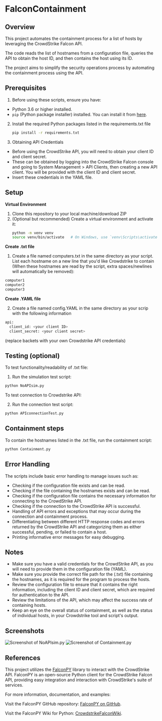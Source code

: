 # FalconContainment

## Overview
This project automates the containment process for a list of hosts by leveraging the CrowdStrike Falcon API. 

The code reads the list of hostnames from a configuration file, queries the API to obtain the host ID, and then contains the host using its ID. 

The project aims to simplify the security operations process by automating the containment process using the API.

## Prerequisites

1. Before using these scripts, ensure you have:
- Python 3.6 or higher installed.
- `pip` (Python package installer) installed. You can install it from [here](https://pip.pypa.io/en/stable/installation/).

2. Install the required Python packages listed in the requirements.txt file
   ```bash
   pip install -r requirements.txt
   
3. Obtaining API Credentials
- Before using the CrowdStrike API, you will need to obtain your client ID and client secret.
- These can be obtained by logging into the CrowdStrike Falcon console and going to System Management > API Clients, then creating a new API client. You will be provided with the client ID and client secret.
- Insert these credentials in the YAML file.

## Setup
**Virtual Environment**
1. Clone this repository to your local machine/download ZIP
2. (Optional but recommended) Create a virtual environment and activate it:
   ```bash
   python -m venv venv
   source venv/bin/activate   # On Windows, use `venv\Scripts\activate`

**Create .txt file**
1. Create a file named computers.txt in the same directory as your script. List each hostname on a new line that you'd like Crowdstrike to contain (When these hostnames are read by the script, extra spaces/newlines will automatically be removed): 
```bash
computer1
computer2
computer3
```

**Create .YAML file**

2. Create a file named config.YAML in the same directory as your scrip with the following information
```bash
api:
  client_id: <your client ID>
  client_secret: <your client secret>
```

(replace backets with your own Crowdstrike API credentials)

## Testing (optional)
To test functionality/readability of .txt file:
1. Run the simulation test script:
```bash
python NoAPIsim.py
```

To test connection to Crowdstrike API:

2. Run the connection test script:

```bash
python APIconnectionTest.py
```

## Containment steps
To contain the hostnames listed in the .txt file, run the containment script:

```bash
python Containment.py
```

## Error Handling
The scripts include basic error handling to manage issues such as:
- Checking if the configuration file exists and can be read.
- Checking if the file containing the hostnames exists and can be read.
- Checking if the configuration file contains the necessary information for connecting to the CrowdStrike API.
- Checking if the connection to the CrowdStrike API is successful.
- Handling of API errors and exceptions that may occur during the connection and containment process.
- Differentiating between different HTTP response codes and errors returned by the CrowdStrike API and categorizing them as either successful, pending, or failed to contain a host.
- Printing informative error messages for easy debugging.

## Notes
- Make sure you have a valid credentials for the CrowdStrike API, as you will need to provide them in the configuration file (YAML).
- Make sure you provide the correct file path for the (.txt) file containing the hostnames, as it is required for the program to process the hosts.
- Review the configuration file to ensure that it contains the right information, including the client ID and client secret, which are required for authentication to the API.
- Review the limitations of the API, which may affect the success rate of containing hosts.
- Keep an eye on the overall status of containment, as well as the status of individual hosts, in your Crowdstrike tool and script's output. 

## Screenshots

![Screenshot of NoAPIsim.py](https://i.imgur.com/m8bBV0m.png "NoAPIsim.py")
![Screenshot of Containment.py](https://i.imgur.com/vAXFnpb.png)

  ## References

This project utilizes the [FalconPY](https://github.com/CrowdStrike/falconpy) library to interact with the CrowdStrike API. FalconPY is an open-source Python client for the CrowdStrike Falcon API, providing easy integration and interaction with CrowdStrike's suite of services.

For more information, documentation, and examples:

Visit the FalconPY GitHub repository: [FalconPY on GitHub](https://github.com/CrowdStrike/falconpy).

Visit the FalconPY Wiki for Python: [CrowdstrikeFalconWiki](https://www.falconpy.io/Home.html).
